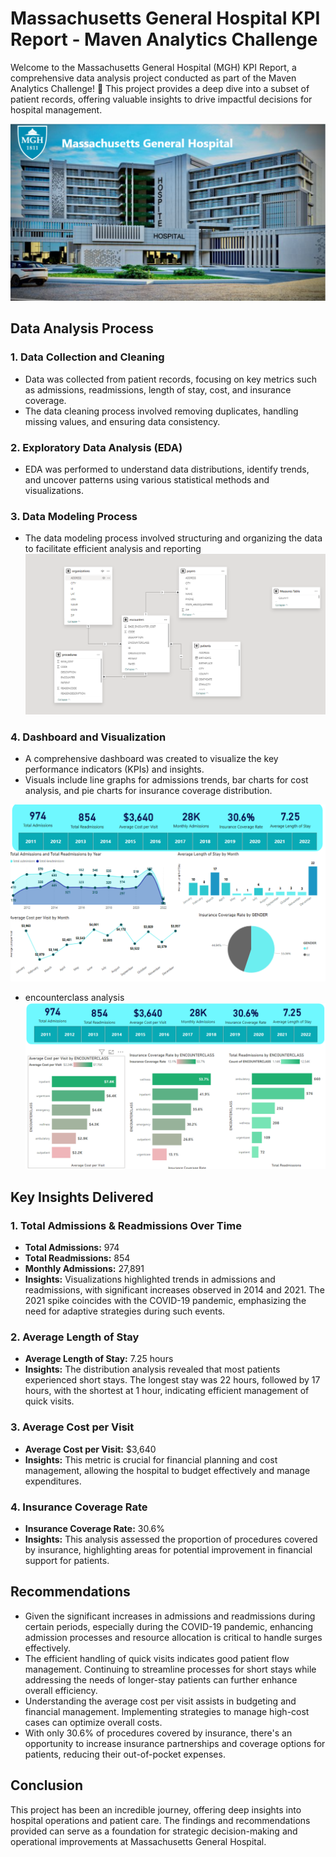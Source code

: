 # Massachusetts General Hospital KPI Report - Maven Analytics Challenge
Welcome to the Massachusetts General Hospital (MGH) KPI Report, a comprehensive data analysis project conducted as part of the Maven Analytics Challenge! 🎉 This project provides a deep dive into a subset of patient records, offering valuable insights to drive impactful decisions for hospital management.

![](https://github.com/abigailmwanza/hospital_analysis/blob/main/overview%20health.png)

## Data Analysis Process
### 1. Data Collection and Cleaning
- Data was collected from patient records, focusing on key metrics such as admissions, readmissions, length of stay, cost, and insurance coverage.
- The data cleaning process involved removing duplicates, handling missing values, and ensuring data consistency.
### 2. Exploratory Data Analysis (EDA)
- EDA was performed to understand data distributions, identify trends, and uncover patterns using various statistical methods and visualizations.

### 3. Data Modeling Process
- The data modeling process involved structuring and organizing the data to facilitate efficient analysis and reporting
 ![](https://github.com/abigailmwanza/hospital_analysis/blob/main/hospital%20modelling.png) 
### 4. Dashboard and Visualization
- A comprehensive dashboard was created to visualize the key performance indicators (KPIs) and insights.
- Visuals include line graphs for admissions trends, bar charts for cost analysis, and pie charts for insurance coverage distribution.
  
![](https://github.com/abigailmwanza/hospital_analysis/blob/main/hos%2011.png)

 - encounterclass analysis
![](https://github.com/abigailmwanza/hospital_analysis/blob/main/hos%201.png)  
##  Key Insights Delivered
### 1. Total Admissions & Readmissions Over Time
- **Total Admissions:** 974
- **Total Readmissions:** 854
- **Monthly Admissions:** 27,891
- **Insights:** Visualizations highlighted trends in admissions and readmissions, with significant increases observed in 2014 and 2021. The 2021 spike coincides with the COVID-19 pandemic, emphasizing the need for adaptive strategies during such events.

### 2. Average Length of Stay
- **Average Length of Stay:** 7.25 hours
- **Insights:** The distribution analysis revealed that most patients experienced short stays. The longest stay was 22 hours, followed by 17 hours, with the shortest at 1 hour, indicating efficient management of quick visits.

### 3. Average Cost per Visit
- **Average Cost per Visit:** $3,640
- **Insights:** This metric is crucial for financial planning and cost management, allowing the hospital to budget effectively and manage expenditures.

### 4. Insurance Coverage Rate
- **Insurance Coverage Rate:** 30.6%
- **Insights:** This analysis assessed the proportion of procedures covered by insurance, highlighting areas for potential improvement in financial support for patients.

## Recommendations
- Given the significant increases in admissions and readmissions during certain periods, especially during the COVID-19 pandemic, enhancing admission processes and resource allocation is critical to handle surges effectively.
- The efficient handling of quick visits indicates good patient flow management. Continuing to streamline processes for short stays while addressing the needs of longer-stay patients can further enhance overall efficiency.
- Understanding the average cost per visit assists in budgeting and financial management. Implementing strategies to manage high-cost cases can optimize overall costs.
- With only 30.6% of procedures covered by insurance, there's an opportunity to increase insurance partnerships and coverage options for patients, reducing their out-of-pocket expenses.

## Conclusion
This project has been an incredible journey, offering deep insights into hospital operations and patient care. The findings and recommendations provided can serve as a foundation for strategic decision-making and operational improvements at Massachusetts General Hospital.
